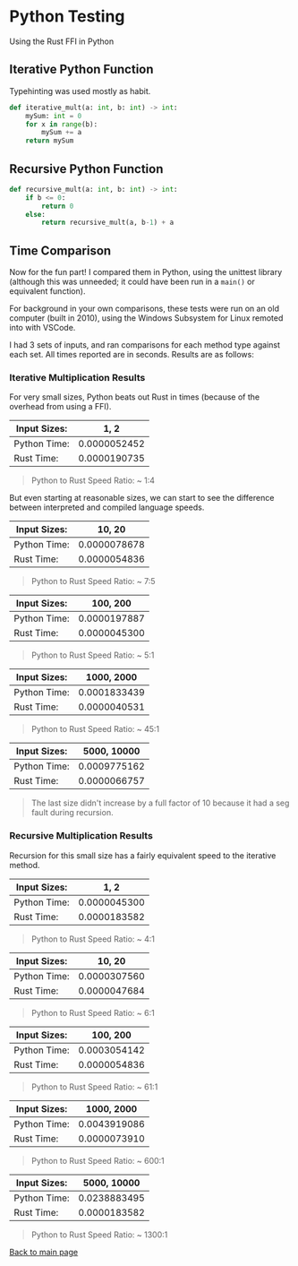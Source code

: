 # Python Testing

Using the Rust FFI in Python

## Iterative Python Function

Typehinting was used mostly as habit.

```python
def iterative_mult(a: int, b: int) -> int:
    mySum: int = 0
    for x in range(b):
        mySum += a
    return mySum
```

## Recursive Python Function

```python
def recursive_mult(a: int, b: int) -> int:
    if b <= 0:
        return 0
    else:
        return recursive_mult(a, b-1) + a
```

## Time Comparison

Now for the fun part! I compared them in Python, using the unittest library (although this was unneeded; it could have been run in a `main()` or equivalent function).

For background in your own comparisons, these tests were run on an old computer (built in 2010), using the Windows Subsystem for Linux remoted into with VSCode.

I had 3 sets of inputs, and ran comparisons for each method type against each set. All times reported are in seconds. Results are as follows:

### Iterative Multiplication Results

For very small sizes, Python beats out Rust in times (because of the overhead from using a FFI).

|Input Sizes:|    1, 2    |
|     ---    |     ---    |
|Python Time:|0.0000052452|
|Rust Time:  |0.0000190735|

> Python to Rust Speed Ratio: ~ 1:4

But even starting at reasonable sizes, we can start to see the difference between interpreted and compiled language speeds.

|Input Sizes:|   10, 20   |
|     ---    |     ---    |
|Python Time:|0.0000078678|
|Rust Time:  |0.0000054836|

> Python to Rust Speed Ratio: ~ 7:5

|Input Sizes:|  100, 200  |
|     ---    |     ---    |
|Python Time:|0.0000197887|
|Rust Time:  |0.0000045300|

> Python to Rust Speed Ratio: ~ 5:1

|Input Sizes:| 1000, 2000 |
|     ---    |     ---    |
|Python Time:|0.0001833439|
|Rust Time:  |0.0000040531|

> Python to Rust Speed Ratio: ~ 45:1

|Input Sizes:|5000, 10000 |
|     ---    |     ---    |
|Python Time:|0.0009775162|
|Rust Time:  |0.0000066757|

> The last size didn't increase by a full factor of 10 because it had a seg fault during recursion.

### Recursive Multiplication Results

Recursion for this small size has a fairly equivalent speed to the iterative method.

|Input Sizes:|    1, 2    |
|     ---    |     ---    |
|Python Time:|0.0000045300|
|Rust Time:  |0.0000183582|

> Python to Rust Speed Ratio: ~ 4:1

|Input Sizes:|   10, 20   |
|     ---    |     ---    |
|Python Time:|0.0000307560|
|Rust Time:  |0.0000047684|

> Python to Rust Speed Ratio: ~ 6:1

|Input Sizes:|  100, 200  |
|     ---    |     ---    |
|Python Time:|0.0003054142|
|Rust Time:  |0.0000054836|

> Python to Rust Speed Ratio: ~ 61:1

|Input Sizes:| 1000, 2000 |
|     ---    |     ---    |
|Python Time:|0.0043919086|
|Rust Time:  |0.0000073910|

> Python to Rust Speed Ratio: ~ 600:1

|Input Sizes:| 5000, 10000|
|     ---    |     ---    |
|Python Time:|0.0238883495|
|Rust Time:  |0.0000183582|

> Python to Rust Speed Ratio: ~ 1300:1

[Back to main page](https://github.com/ocoffey/rust_ffi_test "Main Page")
